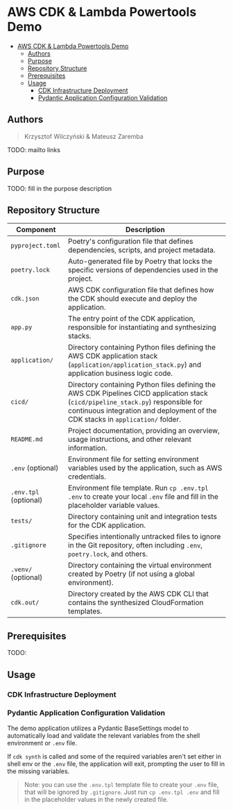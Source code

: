 # AWS CDK & Lambda Powertools Demo

<!-- TOC -->

- [AWS CDK & Lambda Powertools Demo](#aws-cdk--lambda-powertools-demo)
    - [Authors](#authors)
    - [Purpose](#purpose)
    - [Repository Structure](#repository-structure)
    - [Prerequisites](#prerequisites)
    - [Usage](#usage)
        - [CDK Infrastructure Deployment](#cdk-infrastructure-deployment)
        - [Pydantic Application Configuration Validation](#pydantic-application-configuration-validation)

<!-- /TOC -->

## Authors
> Krzysztof Wilczyński & Mateusz Zaremba

TODO: mailto links


## Purpose

TODO: fill in the purpose description

## Repository Structure

| Component                     | Description                                                                                       |
|-------------------------------|---------------------------------------------------------------------------------------------------|
| `pyproject.toml`               | Poetry's configuration file that defines dependencies, scripts, and project metadata.             |
| `poetry.lock`                  | Auto-generated file by Poetry that locks the specific versions of dependencies used in the project. |
| `cdk.json`                     | AWS CDK configuration file that defines how the CDK should execute and deploy the application.    |
| `app.py`                       | The entry point of the CDK application, responsible for instantiating and synthesizing stacks. |
| `application/`                 | Directory containing Python files defining the AWS CDK application stack (`application/application_stack.py`) and application business logic code. |
| `cicd/`                        | Directory containing Python files defining the AWS CDK Pipelines CICD application stack (`cicd/pipeline_stack.py`) responsible for continuous integration and deployment of the CDK stacks in `application/` folder. |
| `README.md`                    | Project documentation, providing an overview, usage instructions, and other relevant information. |
| `.env` (optional)              | Environment file for setting environment variables used by the application, such as AWS credentials. |
| `.env.tpl` (optional)          | Environment file template. Run `cp .env.tpl .env` to create your local `.env` file and fill in the placeholder variable values. |
| `tests/`                       | Directory containing unit and integration tests for the CDK application.                          |
| `.gitignore`                   | Specifies intentionally untracked files to ignore in the Git repository, often including `.env`, `poetry.lock`, and others. |
| `.venv/` (optional)            | Directory containing the virtual environment created by Poetry (if not using a global environment).|
| `cdk.out/`                     | Directory created by the AWS CDK CLI that contains the synthesized CloudFormation templates.      |


## Prerequisites

TODO: 

## Usage

### CDK Infrastructure Deployment

### Pydantic Application Configuration Validation

The demo application utilizes a Pydantic BaseSettings model to automatically load and validate the relevant variables from the shell environment or `.env` file.

If `cdk synth` is called and some of the required variables aren't set either in shell env or the `.env` file, the application will exit, prompting the user to fill in the missing variables.

> Note: you can use the `.env.tpl` template file to create your `.env` file, that will be ignored by `.gitignore`. Just run `cp .env.tpl .env` and fill in the placeholder values in the newly created file.